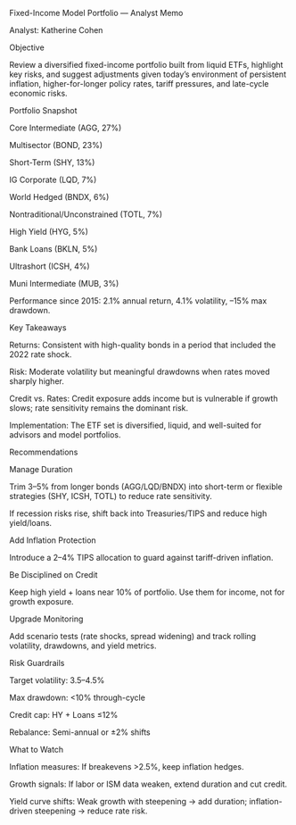 Fixed-Income Model Portfolio — Analyst Memo

Analyst: Katherine Cohen

Objective

Review a diversified fixed-income portfolio built from liquid ETFs, highlight key risks, and suggest adjustments given today’s environment of persistent inflation, higher-for-longer policy rates, tariff pressures, and late-cycle economic risks.

Portfolio Snapshot

Core Intermediate (AGG, 27%)

Multisector (BOND, 23%)

Short-Term (SHY, 13%)

IG Corporate (LQD, 7%)

World Hedged (BNDX, 6%)

Nontraditional/Unconstrained (TOTL, 7%)

High Yield (HYG, 5%)

Bank Loans (BKLN, 5%)

Ultrashort (ICSH, 4%)

Muni Intermediate (MUB, 3%)

Performance since 2015: 2.1% annual return, 4.1% volatility, –15% max drawdown.

Key Takeaways

Returns: Consistent with high-quality bonds in a period that included the 2022 rate shock.

Risk: Moderate volatility but meaningful drawdowns when rates moved sharply higher.

Credit vs. Rates: Credit exposure adds income but is vulnerable if growth slows; rate sensitivity remains the dominant risk.

Implementation: The ETF set is diversified, liquid, and well-suited for advisors and model portfolios.

Recommendations

Manage Duration

Trim 3–5% from longer bonds (AGG/LQD/BNDX) into short-term or flexible strategies (SHY, ICSH, TOTL) to reduce rate sensitivity.

If recession risks rise, shift back into Treasuries/TIPS and reduce high yield/loans.

Add Inflation Protection

Introduce a 2–4% TIPS allocation to guard against tariff-driven inflation.

Be Disciplined on Credit

Keep high yield + loans near 10% of portfolio. Use them for income, not for growth exposure.

Upgrade Monitoring

Add scenario tests (rate shocks, spread widening) and track rolling volatility, drawdowns, and yield metrics.

Risk Guardrails

Target volatility: 3.5–4.5%

Max drawdown: <10% through-cycle

Credit cap: HY + Loans ≤12%

Rebalance: Semi-annual or ±2% shifts

What to Watch

Inflation measures: If breakevens >2.5%, keep inflation hedges.

Growth signals: If labor or ISM data weaken, extend duration and cut credit.

Yield curve shifts: Weak growth with steepening → add duration; inflation-driven steepening → reduce rate risk.

